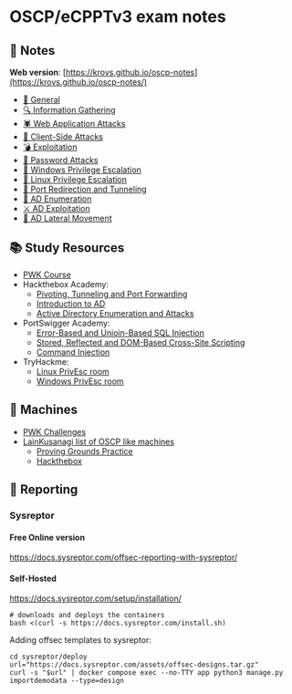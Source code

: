 # OSCP/eCPPTv3 exam notes

## 🦩 Notes

**Web version**: [https://krovs.github.io/oscp-notes](https://krovs.github.io/oscp-notes/)

- [🦩 General](docs/index.md)
- [🔍 Information Gathering](docs/10_information_gathering.md)
- [🕷️ Web Application Attacks](docs/11_web_attacks.md)
- [🎣 Client-Side Attacks](docs/12_client-side_attacks.md)
- [💣 Exploitation](docs/13_exploitation.md)
- [📃 Password Attacks](docs/14_passwords_attacks.md)
- [📎 Windows Privilege Escalation](docs/15_windows_privesc.md)
- [🐧 Linux Privilege Escalation](docs/16_linux_privesc.md)
- [🚢 Port Redirection and Tunneling](docs/17_port_redirection_tunneling.md)
- [🔭 AD Enumeration](docs/18_ad_enum.md)
- [⚔️ AD Exploitation](docs/19_ad_exploitation.md)
- [🏹 AD Lateral Movement](docs/20_ad_lateral_mov.md)

## 📚 Study Resources

- [PWK Course](https://portal.offsec.com/courses/pen-200-44065/overview)
- Hackthebox Academy:
  - [Pivoting, Tunneling and Port Forwarding](https://academy.hackthebox.com/module/details/158)
  - [Introduction to AD](https://academy.hackthebox.com/module/details/74)
  - [Active Directory Enumeration and Attacks](https://academy.hackthebox.com/module/details/143)
- PortSwigger Academy:
  - [Error-Based and Unioin-Based SQL Injection](https://portswigger.net/web-security/sql-injection)
  - [Stored, Reflected and DOM-Based Cross-Site Scripting](https://portswigger.net/web-security/cross-site-scripting)
  - [Command Injection](https://portswigger.net/web-security/command-injection)
- TryHackme:
  - [Linux PrivEsc room](https://tryhackme.com/r/room/linuxprivesc)
  - [Windows PrivEsc room](https://tryhackme.com/r/room/windows10privesc)

## 🤖 Machines

- [PWK Challenges](https://portal.offsec.com/courses/pen-200-44065/labs)
- [LainKusanagi list of OSCP like machines](https://docs.google.com/spreadsheets/d/18weuz_Eeynr6sXFQ87Cd5F0slOj9Z6rt)
  - [Proving Grounds Practice](https://portal.offsec.com/labs/practice)
  - [Hackthebox](https://app.hackthebox.com)

## 📝 Reporting

### Sysreptor

#### Free Online version

<https://docs.sysreptor.com/offsec-reporting-with-sysreptor/>

#### Self-Hosted

<https://docs.sysreptor.com/setup/installation/>

```shell
# downloads and deploys the containers
bash <(curl -s https://docs.sysreptor.com/install.sh)
```

Adding offsec templates to sysreptor:

```shell
cd sysreptor/deploy
url="https://docs.sysreptor.com/assets/offsec-designs.tar.gz"
curl -s "$url" | docker compose exec --no-TTY app python3 manage.py importdemodata --type=design
```
